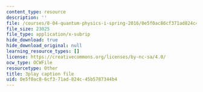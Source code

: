 ```yaml
---
content_type: resource
description: ''
file: /courses/8-04-quantum-physics-i-spring-2016/0e5f0ac86cf371ad824c45b5787344b4_lWTUcojZ_gQ.srt
file_size: 23025
file_type: application/x-subrip
hide_download: true
hide_download_original: null
learning_resource_types: []
license: https://creativecommons.org/licenses/by-nc-sa/4.0/
ocw_type: OCWFile
resourcetype: Other
title: 3play caption file
uid: 0e5f0ac8-6cf3-71ad-824c-45b5787344b4
---
```

